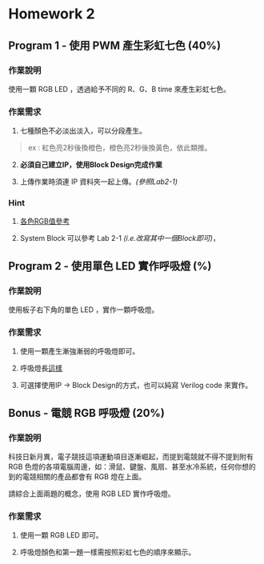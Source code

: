 Homework 2
====================

## Program 1 - 使用 PWM 產生彩虹七色 (40%)

### 作業說明

使用一顆 RGB LED ，透過給予不同的 R、G、B time 來產生彩虹七色。

### 作業需求

1. 七種顏色不必淡出淡入，可以分段產生。
> ex : 紅色亮2秒後換橙色，橙色亮2秒後換黃色，依此類推。

2. **必須自己建立IP，使用Block Design完成作業**

3. 上傳作業時須連 IP 資料夾一起上傳。*(參照Lab2-1)*

### Hint

1. [各色RGB值參考](https://microdnd.pixnet.net/blog/post/103334755-%5B%E7%A8%8B%E5%BC%8F%5D-%E5%90%84%E9%A1%8F%E8%89%B2rgb%E5%80%BC%E5%8F%83%E8%80%83%E8%A1%A8)

2. System Block 可以參考 Lab 2-1 *(i.e.改寫其中一個Block即可)*，

## Program 2 - 使用單色 LED 實作呼吸燈 (%)

### 作業說明

使用板子右下角的單色 LED ，實作一顆呼吸燈。

### 作業需求

1. 使用一顆產生漸強漸弱的呼吸燈即可。

2. 呼吸燈長[這樣](https://www.youtube.com/watch?v=Z6tbQ0HNmag)

3. 可選擇使用IP -> Block Design的方式，也可以純寫 Verilog code 來實作。

## Bonus - 電競 RGB 呼吸燈 (20%)

### 作業說明

科技日新月異，電子競技這項運動項目逐漸崛起，而提到電競就不得不提到附有 RGB 色燈的各項電腦周邊，如：滑鼠、鍵盤、風扇、甚至水冷系統，任何你想的到的電競相關的產品都會有 RGB 燈在上面。

請綜合上面兩題的概念，使用 RGB LED 實作呼吸燈。

### 作業需求

1. 使用一顆 RGB LED 即可。

2. 呼吸燈顏色和第一題一樣需按照彩虹七色的順序來顯示。
